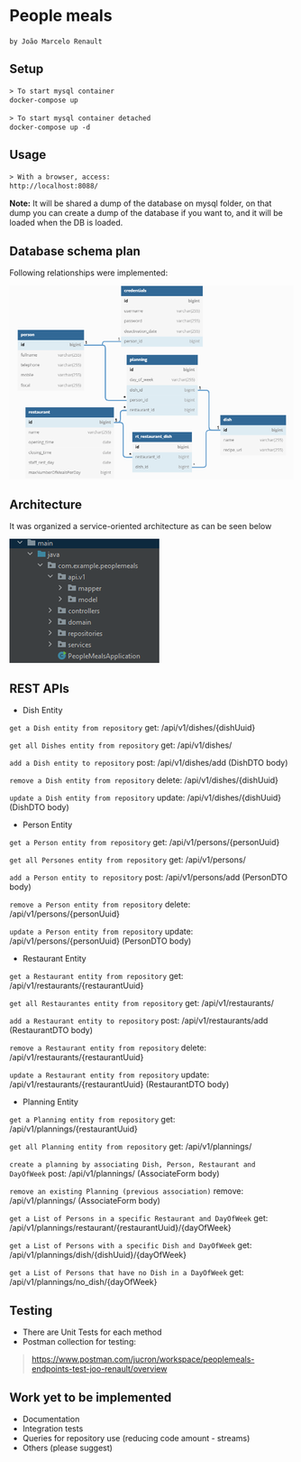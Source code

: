 # People meals 
`by João Marcelo Renault`

## Setup
```docker
> To start mysql container
docker-compose up

> To start mysql container detached
docker-compose up -d
```
## Usage
```html
> With a browser, access: 
http://localhost:8088/
```
**Note:** It will be shared a dump of the database on mysql folder, on that dump you can create a dump of the database if you want to, and it will be loaded when the DB is loaded.

## Database schema plan
Following relationships were implemented:

[//]: # (<img src="database_schema.png" width=75% height=75%>)
![img_1.png](img_1.png)

## Architecture

It was organized a service-oriented architecture as can be seen below

![img.png](img.png)

## REST APIs

* Dish Entity

`get a Dish entity from repository`
get: /api/v1/dishes/{dishUuid}

`get all Dishes entity from repository`
get: /api/v1/dishes/

`add a Dish entity to repository`
post: /api/v1/dishes/add (DishDTO body)

`remove a Dish entity from repository`
delete: /api/v1/dishes/{dishUuid}

`update a Dish entity from repository`
update: /api/v1/dishes/{dishUuid} (DishDTO body)

* Person Entity

`get a Person entity from repository`
get: /api/v1/persons/{personUuid}

`get all Persones entity from repository`
get: /api/v1/persons/

`add a Person entity to repository`
post: /api/v1/persons/add (PersonDTO body)

`remove a Person entity from repository`
delete: /api/v1/persons/{personUuid}

`update a Person entity from repository`
update: /api/v1/persons/{personUuid} (PersonDTO body)

* Restaurant Entity

`get a Restaurant entity from repository`
get: /api/v1/restaurants/{restaurantUuid}

`get all Restaurantes entity from repository`
get: /api/v1/restaurants/

`add a Restaurant entity to repository`
post: /api/v1/restaurants/add (RestaurantDTO body)

`remove a Restaurant entity from repository`
delete: /api/v1/restaurants/{restaurantUuid}

`update a Restaurant entity from repository`
update: /api/v1/restaurants/{restaurantUuid} (RestaurantDTO body)

* Planning Entity

`get a Planning entity from repository`
get: /api/v1/plannings/{restaurantUuid}

`get all Planning entity from repository`
get: /api/v1/plannings/

`create a planning by associating Dish, Person, Restaurant and DayOfWeek`
post: /api/v1/plannings/ (AssociateForm body)

`remove an existing Planning (previous association)`
remove: /api/v1/plannings/ (AssociateForm body)

`get a List of Persons in a specific Restaurant and DayOfWeek`
get: /api/v1/plannings/restaurant/{restaurantUuid}/{dayOfWeek}

`get a List of Persons with a specific Dish and DayOfWeek`
get: /api/v1/plannings/dish/{dishUuid}/{dayOfWeek}

`get a List of Persons that have no Dish in a DayOfWeek`
get: /api/v1/plannings/no_dish/{dayOfWeek}

## Testing
* There are Unit Tests for each method
* Postman collection for testing:
>https://www.postman.com/jucron/workspace/peoplemeals-endpoints-test-joo-renault/overview

## Work yet to be implemented 
* Documentation
* Integration tests
* Queries for repository use (reducing code amount - streams)
* Others (please suggest)